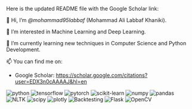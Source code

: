 Here is the updated README file with the Google Scholar link:

👋 Hi, I’m *@mohammad95labbaf* (Mohammad Ali Labbaf Khaniki).

👀 I’m interested in Machine Learning and Deep Learning.

🌱 I’m currently learning new techniques in Computer Science and Python Development.

📫 You can find me on:
* Google Scholar: https://scholar.google.com/citations?user=EDX3n0cAAAAJ&hl=en

<img src="https://img.shields.io/badge/python-black?style=for-the-badge&logo=python" alt="python"/>
<img src="https://img.shields.io/badge/TensorFlow-black?style=flat-square&logo=tensorflow" alt="tensorflow"/> <img src="https://img.shields.io/badge/PyTorch-black?style=flat-square&logo=pytorch" alt="pytorch"/> <img src="https://img.shields.io/badge/scikit--learn-black?style=flat-square&logo=scikit-learn" alt="scikit-learn"/> <img src="https://img.shields.io/badge/Numpy-black?style=flat-square&logo=numpy" alt="numpy"/> <img src="https://img.shields.io/badge/pandas-black?style=flat-square&logo=pandas" alt="pandas"/> <img src="https://img.shields.io/badge/NLTK-black?style=flat-square&logo=NLTK" alt="NLTK"/> <img src="https://img.shields.io/badge/scipy-black?style=flat-square&logo=scipy" alt="scipy"/> <img src="https://img.shields.io/badge/plotly-black?style=flat-square&logo=plotly" alt="plotly"/> <img src="https://img.shields.io/badge/Backtesting-black?style=flat-square&logo=Backtesting" alt="Backtesting"/> <img src="https://img.shields.io/badge/Flask-black?style=flat-square&logo=flask" alt="Flask"/> <img src="https://img.shields.io/badge/OpenCV-black?style=flat-square&logo=opencv" alt="OpenCV"/>

<!--- mohammad95labbaf/mohammad95labbaf is a ✨ special ✨ repository because its `README.md` (this file) appears on your GitHub profile. You can click the Preview link to take a look at your changes. -->

